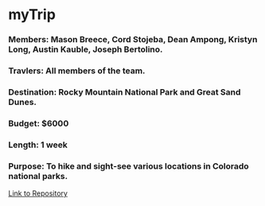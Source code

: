 # myTrip

### Members: Mason Breece, Cord Stojeba, Dean Ampong, Kristyn Long, Austin Kauble, Joseph Bertolino.

### Travlers: All members of the team.

### Destination: Rocky Mountain National Park and Great Sand Dunes.

### Budget: $6000

### Length: 1 week

### Purpose: To hike and sight-see various locations in Colorado national parks.

[Link to Repository](https://github.com/mrbrhc/myTrip-project-.git)
